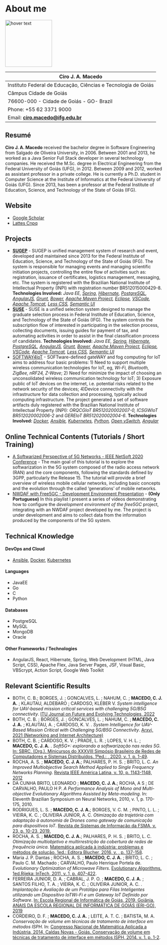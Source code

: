 # About me 

<p>
  <img src="https://netsoft2020.ieee-netsoft.org/wp-content/uploads/sites/116/2020/05/tutorial_4_4.jpg" width="150" title="hover text">
</p>

|Ciro J. A. Macedo                                            |
| ----------------------------------------------------------- |
|Instituto Federal de Educação, Ciências e Tecnologia de Goiás|
|Câmpus Cidade de Goiás                                       |
|76600-000 - Cidade de Goiás - GO- Brazil                     |
|Phone: +55 62 3371 9000                                      |
|Email: <b>ciro.macedo@ifg.edu.br</b>                         |
## Resumé
<b>Ciro J. A. Macedo</b> received the bachelor degree in Software Engineering from Salgado de Oliveira University, in 2006. Between 2001 and 2013, he worked as a Java Senior Full Stack  developer in several technology companies. He received the M.Sc. degree in Electrical Engineering from the Federal University of Goiás (UFG), in 2012. Between 2009 and 2012, worked as assistant professor in a private college. He is currently a Ph.D. student in Computer Science at the Institute of Informatics at the Federal University of Goiás (UFG). Since 2013, has been a professor at the Federal Institute of Education, Science, and Technology of the State of Goiás (IFG).

## Website
- [Google Scholar](https://scholar.google.com.br/citations?user=GMxi-B8AAAAJ)
- [Lattes Cnpq](http://lattes.cnpq.br/7461921402514789)

## Projects
- <b>[SUGEP](https://sugep.ifg.edu.br/eventos/#/)</b> - SUGEP is unified management system of research and event, developed and maintained since 2013 for the Federal Institute of Education, Science, and Technology of the State of Goiás (IFG). The system is responsible for managing events and managing scientific initiation projects, controlling the entire flow of activities such as: registration, issuance of certificates, logistics management, messaging, etc. The system is registered with the Brazilian National Institute of Intellectual Property (INPI) with registration number BR512015000429-8. __Technologies Involved:__ *Java EE, [Spring](https://spring.io), [Hibernate](https://hibernate.org/), [PostgreSQL](https://www.postgresql.org/), [AngularJS](https://angularjs.org/), [Grunt](https://gruntjs.com/), [Bower](https://bower.io/), [Apache Maven Project](https://maven.apache.org/what-is-maven.html), [Eclipse](https://www.eclipse.org/), [VSCode](https://code.visualstudio.com/), [Apache Tomcat](https://tomcat.apache.org/), [Less CSS](https://lesscss.org/), [Semantic UI](https://semantic-ui.com/)*
- <b>[SUSE](http://suse.ifg.edu.br/suse/#/)</b> - SUSE is a unified selection system designed to manage the graduate selection process in Federal Institute of Education, Science, and Technology of the State of Goiás (IFG). The system controls the subscription flow of interested in participating in the selection process, collecting documents, issuing guides for payment of tax, and automating activities in order to assist in the final classification process of candidates. __Technologies Involved:__ *Java EE, [Spring](https://spring.io), [Hibernate](https://hibernate.org/), [PostgreSQL](https://www.postgresql.org/), [AngularJS](https://angularjs.org/), [Grunt](https://gruntjs.com/), [Bower](https://bower.io/), [Apache Maven Project](https://maven.apache.org/what-is-maven.html), [Eclipse](https://www.eclipse.org/), [VSCode](https://code.visualstudio.com/), [Apache Tomcat](https://tomcat.apache.org/), [Less CSS](https://lesscss.org/), [Semantic UI](https://semantic-ui.com/)*
- [SOFTWAY4IoT](https://github.com/sw4iot) - SOFTware-defined gateWAY and fog computing for IoT aims to address four basic problems: 1) Need to support multiple wireless communication technologies for IoT, eg, *Wi-Fi, Bluetooth, ZigBee, nRF24, Z-Wave*; 2) Need for minimize the impact of choosing an unconsolidated wireless communication technology for IoT; 3) Exposure public of IoT devices on the internet, i.e. potential risks related to the network security of the devices; 4)Device connectivity with the infrastructure for data collection and processing, typically acloud computing infrastructure. The project generated a set of software artifacts duly registered with the Brazilian National Institute of Intellectual Property (INPI): _ORQCGIoT BR512020002007-0, ICSGWIoT BR512020002006-2_ and _GEREIoT BR512020002004-6_. __Technologies Involved:__ *[Docker](https://www.docker.com/), [Ansible](https://www.ansible.com/), [Kubernetes](https://kubernetes.io/), [Python](https://www.python.org/), [Open vSwitch](https://www.openvswitch.org/), [Angular](https://angular.io/)*

## Online Technical Contents (Tutorials / Short Training)
- [A Softwarized Perspective of 5G Networks - IEEE NetSoft 2020 Conference](https://ieeetv.ieee.org/tutorial-4-a-softwarized-perspective-of-5g-networks-netsoft-2020-conference) - The main goal of this tutorial is to explore the softwarization in the 5G system composed of the radio access network (RAN) and the core components, following the standards defined by 3GPP, particularly the Release 15. The tutorial will provide a brief overview of wireless mobile cellular networks, including basic concepts and the evolution through the called ‘generations’ of mobile networks. 
- [NWDAF with Free5GC - Development Environment Presentation](https://youtube.com/playlist?list=PLE1dbu0BEXvEL23gptSgux8gPmuLmyQOm) - **(Only Portuguese)** In this playlist I present a series of videos demonstrating how to configure the _development environment of the free5GC_ project, integrating with an NWDAF project developed by me. The project is under development and aims to collect data from the information produced by the components of the 5G system.

## Technical Knowledge
#### DevOps and Cloud
- [Ansible](https://www.ansible.com/), [Docker](https://www.docker.com/), [Kubernetes](https://kubernetes.io/)
#### Languages
- JavaEE 
- Go 
- C 
- Python
#### Databases
- PostgreSQL
- MySQL
- MongoDB
- Oracle
#### Other Frameworks / Technologies
- AngularJS, React, Hibernate, Spring, Web Development (HTML, Java Script, CSS), Apache Flex, Java Server Pages, JSF, Visual Basic, VBScrypt, Action Script, Google Web Toolkit 

## Relevant Scientific Results
- BOTH, C. B.; BORGES, J. ; GONCALVES, L. ; NAHUM, C. ; **MACEDO, C. J. A.** ; KLAUTAU, ALDEBARO ; CARDOSO, KLEBER V.  _System intelligence for UAV-based mission critical services with challenging 5G/B5G connectivity_. [ITU Journal on Future and Evolving Technologies, 2022](https://www.itu.int/pub/S-JNL-VOL3.ISSUE1-2022-A06)
- BOTH, C. B. ; BORGES, J. ; GONCALVES, L. ; NAHUM, C. ; **MACEDO, C. J. A.** ; KLAUTAU, A. ; CARDOSO, K. V. . _System Intelligence for UAV-Based Mission Critical with Challenging 5G/B5G Connectivity_. [Arxvi, 2021 (Networking and Internet Architecture)](https://arxiv.org/abs/2102.02318)
- BOTH, C. B. ; CARDOSO, K. V. ; PRADE, L. R. ; LOPES, V. H. L. ; **MACEDO, C. J. A.** . _Soft5G+: explorando a softwarização nas redes 5G_. [In: SBRC. (Org.). Minicursos do XXXVIII Simpósio Brasileiro de Redes de Computadores e Sistemas Distribuídos. 1ºed.: , 2020, v. 1, p. 1-49](https://sol.sbc.org.br/livros/index.php/sbc/catalog/download/50/230/467-1?inline=1).
- ROCHA, A. S. ; **MACEDO, C. J. A.**; PALHARES, P. H. S. ; BRITO, L. C. _An Improved Multiobjective Search Method Applied to Single Frequency Networks Planning_. [Revista IEEE América Latina, v. 10, p. 1143-1148, 2012](https://ieeexplore.ieee.org/document/6142450)
- DA CUNHA BRITO, LEONARDO ; **MACEDO, C. J. A.**; ROCHA, A S ; DE CARVALHO, PAULO H P. _A Performance Analysis of Mono and Multi-objective Evolutionary Algorithms Assisted by Meta-modeling_. In: Eleventh Brazilian Symposium on Neural Networks, 2010, v. 1, p. 170-175, 2010.
- RODRIGUES, L. S. ; **MACEDO, C. J. A.**; BORGES, V. C. M. ; PINTO, L. L. ; VIEIRA, K. C. ; OLIVEIRA JUNIOR, A. C. _Otimização da trajetória com adaptação à autonomia de Drones como gateway de comunicação para dispositivos IoT_. [Revista de Sistemas de Informação da FSMA, v. 23, p. 10-23, 2019.](https://sol.sbc.org.br/index.php/erigo/article/view/7130)
- ROCHA, A. S. ; **MACEDO, C. J. A.**; PALHARES, P. H. S. ; BRITO, L. C. _Otimização multiobjetivo e multirrestrição da cobertura de redes de frequência única_. [Matemática aplicada à indústria: problemas e métodos de solução. 1ed.: Editora Blucher, 2016, v. , p. 137-158](https://openaccess.blucher.com.br/article-details/otimizacao-multiobjetivo-e-multirrestricao-da-cobertura-de-redes-de-frequencia-unica-19999).
- Maria J. P. Dantas ; ROCHA, A. S. ; **MACEDO, C. J. A.** ; BRITO, L. C. ; Paulo C. M. Machado ; CARVALHO, Paulo Henrique Portela de. _Evolutionary Optimization of Microwave Filters_. [Evolutionary Algorithms. 1ed.Rijeka: InTech, 2011, v. 1, p. 407-422](https://www.intechopen.com/chapters/15633).
- FERREIRA JUNIOR, D. A. ; CABRAL, J. P. O. ; **MACEDO, C. J. A.** ; SANTOS FILHO, T. A. ; VIEIRA, K. C. ; OLIVEIRA JUNIOR, A. C. . _Implantação e Avaliação de um Protótipo para Filas Inteligentes utilizando um Dispositivo IoTWi-Fi e um Gateway IoT Definido por Software_. [In: Escola Regional de Informática de Goiás, 2019, Goiânia. ANAIS DA ESCOLA REGIONAL DE INFORMÁTICA DE GOIÁS (ERI-GO), 2019](https://sol.sbc.org.br/index.php/erigo/article/view/9102)
- CORDEIRO, D. F. ; **MACEDO, C. J. A.** ; LEITE, A. T. C. ; BATISTA, M. A. _Conservação de volume em técnicas de tratamento de interface em métodos ISPH_. In: [Congresso Nacional de Matemática Aplicada a Indústria, 2014, Caldas Novas - Goiás. Conservação de volume em técnicas de tratamento de interface em métodos ISPH, 2014. v. 1. p. 1-2](https://www.proceedings.blucher.com.br/article-details/conservao-de-volume-em-tcnicas-de-tratamento-de-interface-em-mtodos-isph-11937).
